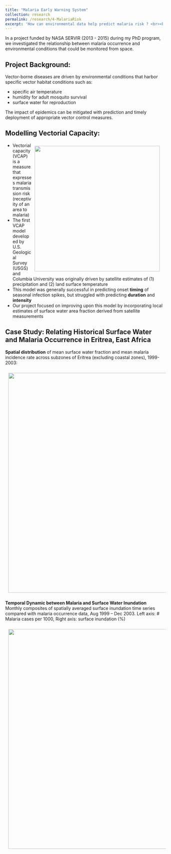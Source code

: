 ```yaml
---
title: "Malaria Early Warning System"
collection: research
permalink: /research/4-MalariaRisk
excerpt: 'How can environmental data help predict malaria risk ? <br><br><img src="http://katjensen.github.io/images/research/Malaria/mosquito.png" width=150>'
---
```

In a project funded by NASA SERVIR (2013 - 2015) during my PhD program, we investigated the relationship between malaria occurrence and environmental conditions that could be monitored from space.

## Project Background:

Vector-borne diseases are driven by environmental conditions that harbor specific vector habitat conditions such as:

* specific air temperature
* humidity for adult mosquito survival
* surface water for reproduction

The impact of epidemics can be mitigated with prediction and timely deployment of appropriate vector control measures.

## Modelling Vectorial Capacity:

<img style="float: right; padding: 10px 10px 10px 10px;" src="http://katjensen.github.io/images/research/Malaria/VCAP.png" width=400>

* Vectorial capacity (VCAP) is a measure that expresses malaria transmission risk (receptivity of an area to malaria)
* The first VCAP model developed by U.S. Geological Survey (USGS) and Columbia University was originally driven by satellite estimates of (1) precipitation and (2) land surface temperature
* This model was generally successful in predicting onset **timing** of seasonal infection spikes, but struggled with predicting **duration** and **intensity**
* Our project focused on improving upon this model by incorporating local estimates of surface water area fraction derived from satellite measurements

## Case Study: Relating Historical Surface Water and Malaria Occurrence in Eritrea, East Africa

**Spatial distribution** of mean surface water fraction and mean malaria incidence rate across subzones of Eritrea (excluding coastal zones), 1999-2003:

<img style="float: center; padding: 10px 10px 10px 10px;" src="http://katjensen.github.io/images/research/Malaria/Malaria_SurfaceWater.png" width=700>


**Temporal Dynamic between Malaria and Surface Water Inundation**
Monthly composites of spatially averaged surface inundation time series compared with malaria occurrence data, Aug 1999 – Dec 2003.  Left axis: # Malaria cases per 1000, Right axis: surface inundation (%)

<img style="float: center; padding: 10px 10px 10px 10px;" src="http://katjensen.github.io/images/research/Malaria/combined_regional_timeseries.png" width=700>
